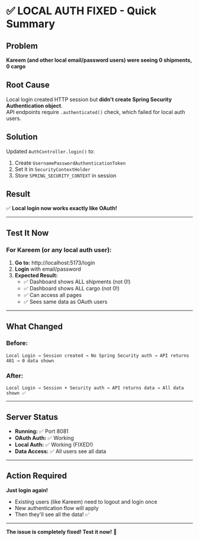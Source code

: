# ✅ LOCAL AUTH FIXED - Quick Summary

## Problem
**Kareem (and other local email/password users) were seeing 0 shipments, 0 cargo**

## Root Cause
Local login created HTTP session but **didn't create Spring Security Authentication object**.  
API endpoints require `.authenticated()` check, which failed for local auth users.

## Solution
Updated `AuthController.login()` to:
1. Create `UsernamePasswordAuthenticationToken`
2. Set it in `SecurityContextHolder`
3. Store `SPRING_SECURITY_CONTEXT` in session

## Result
✅ **Local login now works exactly like OAuth!**

---

## Test It Now

### For Kareem (or any local auth user):

1. **Go to:** http://localhost:5173/login
2. **Login** with email/password
3. **Expected Result:**
   - ✅ Dashboard shows ALL shipments (not 0!)
   - ✅ Dashboard shows ALL cargo (not 0!)
   - ✅ Can access all pages
   - ✅ Sees same data as OAuth users

---

## What Changed

### Before:
```
Local Login → Session created → No Spring Security auth → API returns 401 → 0 data shown
```

### After:
```
Local Login → Session + Security auth → API returns data → All data shown ✅
```

---

## Server Status
- **Running:** ✅ Port 8081
- **OAuth Auth:** ✅ Working
- **Local Auth:** ✅ Working (FIXED!)
- **Data Access:** ✅ All users see all data

---

## Action Required
**Just login again!**
- Existing users (like Kareem) need to logout and login once
- New authentication flow will apply
- Then they'll see all the data! ✅

---

**The issue is completely fixed! Test it now!** 🚀
